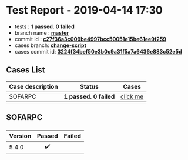 # Test Report - 2019-04-14 17:30

- tests  : **1 passed**. **0 failed**
- branch name : **[master](https://github.com/apache/incubator-skywalking/tree/master)**
- commit id : **[c27f36a3c009be4997bcc50051e15be61ee9f259](https://github.com/apache/incubator-skywalking/commit/c27f36a3c009be4997bcc50051e15be61ee9f259)**
- cases branch: **[change-script](https://github.com/SkywalkingTest/skywalking-autotest-scenarios/tree/change-script)**
- cases commit id: **[3224f34bef50e3b0c9a31f5a7a6436e883c52e5d](https://github.com/SkywalkingTest/skywalking-autotest-scenarios/commit/3224f34bef50e3b0c9a31f5a7a6436e883c52e5d)**

## Cases List

| Case description | Status | Cases|
|:-----|:-----:|:-----:|
|SOFARPC| **1 passed. 0 failed**| [click me](#sofarpc) |

## SOFARPC

### 
|  Version     | Passed | Failed|
|:------------- |:-------:|:-----:|
| 5.4.0  | :heavy_check_mark:||

